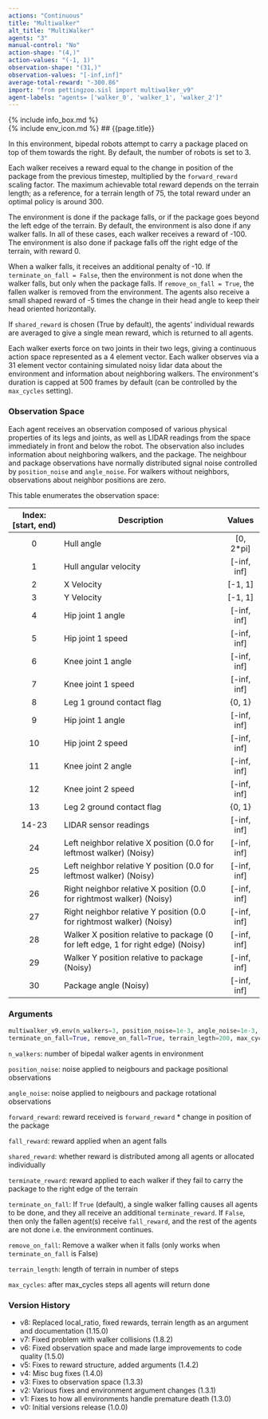 ```yaml
---
actions: "Continuous"
title: "Multiwalker"
alt_title: "MultiWalker"
agents: "3"
manual-control: "No"
action-shape: "(4,)"
action-values: "(-1, 1)"
observation-shape: "(31,)"
observation-values: "[-inf,inf]"
average-total-reward: "-300.86"
import: "from pettingzoo.sisl import multiwalker_v9"
agent-labels: "agents= ['walker_0', 'walker_1', 'walker_2']"
---
```


<div class="docu-info" markdown="1">
{% include info_box.md %}
</div>

<div class="docu-content" markdown="1">
<div class="appear_big env-title" markdown="1">
{% include env_icon.md %}
## {{page.title}}
</div>


In this environment, bipedal robots attempt to carry a package placed on top of them towards the right. By default, the number of robots is set to 3.

Each walker receives a reward equal to the change in position of the package from the previous timestep, multiplied by the `forward_reward` scaling factor. The maximum achievable total reward depends on the terrain length; as a reference, for a terrain length of 75, the total reward under an optimal policy is around 300.

The environment is done if the package falls, or if the package goes beyond the left edge of the terrain. By default, the environment is also done if any walker falls. In all of these cases, each walker receives a reward of -100. The environment is also done if package falls off the right edge of the terrain, with reward 0.

When a walker falls, it receives an additional penalty of -10. If `terminate_on_fall = False`, then the environment is not done when the walker falls, but only when the package falls. If `remove_on_fall = True`, the fallen walker is removed from the environment. The agents also receive a small shaped reward of -5 times the change in their head angle to keep their head oriented horizontally.

If `shared_reward` is chosen (True by default), the agents' individual rewards are averaged to give a single mean reward, which is returned to all agents.

Each walker exerts force on two joints in their two legs, giving a continuous action space represented as a 4 element vector. Each walker observes via a 31 element vector containing simulated noisy lidar data about the environment and information about neighboring walkers. The environment's duration is capped at 500 frames by default (can be controlled by the `max_cycles` setting).



### Observation Space

Each agent receives an observation composed of various physical properties of its legs and joints, as well as LIDAR readings from the space immediately in front and below the robot. The observation also includes information about neighboring walkers, and the package. The neighbour and package observations have normally distributed signal noise controlled by `position_noise` and `angle_noise`. For walkers without neighbors, observations about neighbor positions are zero.



This table enumerates the observation space:

| Index: [start, end) | Description                                                  |   Values    |
|:-----------------:|------------------------------------------------------------|:---------------:|
|          0          | Hull angle                |  [0, 2*pi]  |
|          1          | Hull angular velocity                                        | [-inf, inf] |
|          2          | X Velocity                                                   |   [-1, 1]   |
|          3          | Y Velocity                                                   |   [-1, 1]   |
|          4          | Hip joint 1 angle                                            | [-inf, inf] |
|          5          | Hip joint 1 speed                                            | [-inf, inf] |
|          6          | Knee joint 1 angle                                           | [-inf, inf] |
|          7          | Knee joint 1 speed                                           | [-inf, inf] |
|          8          | Leg 1 ground contact flag                                    |   {0, 1}    |
|          9          | Hip joint 1 angle                                            | [-inf, inf] |
|         10          | Hip joint 2 speed                                            | [-inf, inf] |
|         11          | Knee joint 2 angle                                           | [-inf, inf] |
|         12          | Knee joint 2 speed                                           | [-inf, inf] |
|         13          | Leg 2 ground contact flag                                    |   {0, 1}    |
|        14-23        | LIDAR sensor readings                                        | [-inf, inf] |
|         24          | Left neighbor relative X position (0.0 for leftmost walker) (Noisy) | [-inf, inf] |
|         25          | Left neighbor relative Y position (0.0 for leftmost walker) (Noisy) | [-inf, inf] |
|         26          | Right neighbor relative X position (0.0 for rightmost walker) (Noisy) | [-inf, inf] |
|         27          | Right neighbor relative Y position (0.0 for rightmost walker) (Noisy) | [-inf, inf] |
|         28          | Walker X position relative to package (0 for left edge, 1 for right edge) (Noisy) | [-inf, inf] |
|         29          | Walker Y position relative to package (Noisy)                        | [-inf, inf] |
|         30          | Package angle (Noisy)                                                | [-inf, inf] |

### Arguments

``` python
multiwalker_v9.env(n_walkers=3, position_noise=1e-3, angle_noise=1e-3, forward_reward=1.0, terminate_reward=-100.0, fall_reward=-10.0, shared_reward=True,
terminate_on_fall=True, remove_on_fall=True, terrain_legth=200, max_cycles=500)
```



`n_walkers`:  number of bipedal walker agents in environment

`position_noise`:  noise applied to neigbours and package positional observations

`angle_noise`:  noise applied to neigbours and package rotational observations

`forward_reward`: reward received is `forward_reward` * change in position of the package

`fall_reward`:  reward applied when an agent falls

`shared_reward`:  whether reward is distributed among all agents or allocated individually

`terminate_reward`: reward applied to each walker if they fail to carry the package to the right edge of the terrain

`terminate_on_fall`: If `True` (default), a single walker falling causes all agents to be done, and they all receive an additional `terminate_reward`. If `False`, then only the fallen agent(s) receive `fall_reward`, and the rest of the agents are not done i.e. the environment continues.

`remove_on_fall`: Remove a walker when it falls (only works when `terminate_on_fall` is False)

`terrain_length`: length of terrain in number of steps

`max_cycles`:  after max_cycles steps all agents will return done


### Version History
* v8: Replaced local_ratio, fixed rewards, terrain length as an argument and documentation (1.15.0)
* v7: Fixed problem with walker collisions (1.8.2)
* v6: Fixed observation space and made large improvements to code quality (1.5.0)
* v5: Fixes to reward structure, added arguments (1.4.2)
* v4: Misc bug fixes (1.4.0)
* v3: Fixes to observation space (1.3.3)
* v2: Various fixes and environment argument changes (1.3.1)
* v1: Fixes to how all environments handle premature death (1.3.0)
* v0: Initial versions release (1.0.0)
</div>
